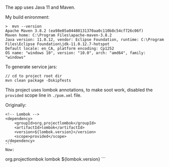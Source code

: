 The app uses Java 11 and Maven. 


My build enironment: 
```
>  mvn --version
Apache Maven 3.8.2 (ea98e05a04480131370aa0c110b8c54cf726c06f)
Maven home: C:\Program Files\apache-maven-3.8.2
Java version: 11.0.12, vendor: Eclipse Foundation, runtime: C:\Program Files\Eclipse Foundation\jdk-11.0.12.7-hotspot
Default locale: en_CA, platform encoding: Cp1252
OS name: "windows 10", version: "10.0", arch: "amd64", family: "windows"
```

To generate service jars: 
```
// cd to project root dir 
mvn clean package -DskipTests
```

This project uses lombok annotations, to make soot work, disabled the `provided` scope line in `./pom.xml` file. 

Originally:
````
<!-- Lombok -->
<dependency>
    <groupId>org.projectlombok</groupId>
    <artifactId>lombok</artifactId>
    <version>${lombok.version}</version>
    <scope>provided</scope>
</dependency>
```
Now: 
````
<!-- Lombok -->
<dependency>
    <groupId>org.projectlombok</groupId>
    <artifactId>lombok</artifactId>
    <version>${lombok.version}</version>
    <!--<scope>provided</scope>-->
</dependency>
```